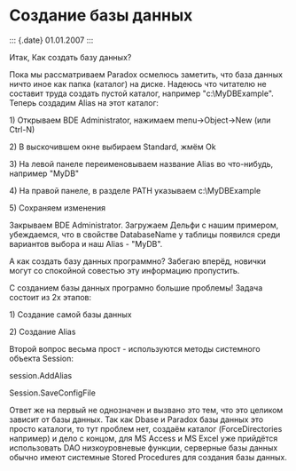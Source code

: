 Создание базы данных
====================

::: {.date}
01.01.2007
:::

Итак, Как создать базу данных?

Пока мы рассматриваем Paradox осмелюсь заметить, что база данных ничто
иное как папка (каталог) на диске. Надеюсь что читателю не составит
труда создать пустой каталог, например \"c:\\MyDBExample\". Теперь
создадим Alias на этот каталог:

1\) Открываем BDE Administrator, нажимаем menu-\>Object-\>New (или
Ctrl-N)

2\) В выскочившем окне выбираем Standard, жмём Ok

3\) На левой панеле переименовываем название Alias во что-нибудь,
например \"MyDB\"

4\) На правой панеле, в разделе PATH указываем c:\\MyDBExample

5\) Сохраняем изменения

Закрываем BDE Administrator. Загружаем Дельфи с нашим примером,
убеждаемся, что в свойстве DatabaseName у таблицы появился среди
вариантов выбора и наш Alias - \"MyDB\".

А как создать базу данных программно? Забегаю вперёд, новички могут со
спокойной совестью эту информацию пропустить.

С созданием базы данных програмно большие проблемы! Задача состоит из 2х
этапов:

1\) Создание самой базы данных

2\) Создание Alias

Второй вопрос весьма прост - используются методы системного объекта
Session:

session.AddAlias

Session.SaveConfigFile

Ответ же на первый не однозначен и вызвано это тем, что это целиком
зависит от базы данных. Так как Dbase и Paradox базы данных это просто
каталоги, то тут проблем нет, создаём каталог (ForceDirectories
например) и дело с концом, для MS Access и MS Excel уже прийдётся
использовать DAO низкоуровневые функции, серверные базы данных обычно
имеют системные Stored Procedures для создания базы данных.
